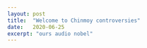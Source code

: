 ```yaml
---
layout: post
title:  "Welcome to Chinmoy controversies"
date:   2020-06-25
excerpt: "ours audio nobel"
---
```

